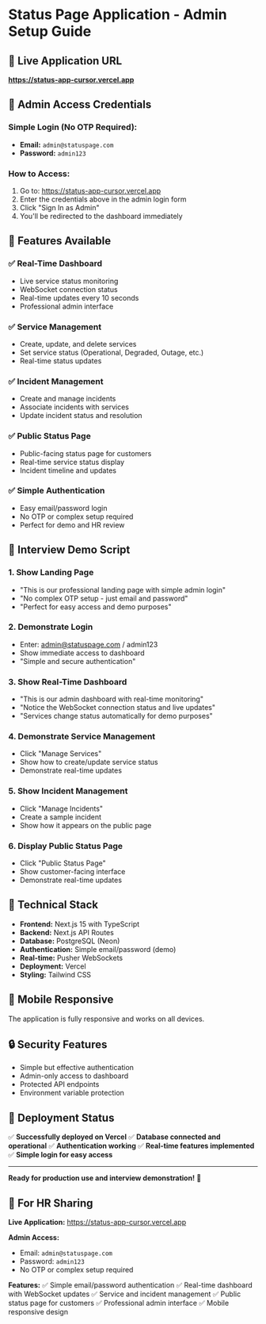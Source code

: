 # Status Page Application - Admin Setup Guide

## 🚀 **Live Application URL**
**https://status-app-cursor.vercel.app**

## 🔐 **Admin Access Credentials**

### **Simple Login (No OTP Required):**
- **Email:** `admin@statuspage.com`
- **Password:** `admin123`

### **How to Access:**
1. Go to: https://status-app-cursor.vercel.app
2. Enter the credentials above in the admin login form
3. Click "Sign In as Admin"
4. You'll be redirected to the dashboard immediately

## 🎯 **Features Available**

### **✅ Real-Time Dashboard**
- Live service status monitoring
- WebSocket connection status
- Real-time updates every 10 seconds
- Professional admin interface

### **✅ Service Management**
- Create, update, and delete services
- Set service status (Operational, Degraded, Outage, etc.)
- Real-time status updates

### **✅ Incident Management**
- Create and manage incidents
- Associate incidents with services
- Update incident status and resolution

### **✅ Public Status Page**
- Public-facing status page for customers
- Real-time service status display
- Incident timeline and updates

### **✅ Simple Authentication**
- Easy email/password login
- No OTP or complex setup required
- Perfect for demo and HR review

## 🎤 **Interview Demo Script**

### **1. Show Landing Page**
- "This is our professional landing page with simple admin login"
- "No complex OTP setup - just email and password"
- "Perfect for easy access and demo purposes"

### **2. Demonstrate Login**
- Enter: admin@statuspage.com / admin123
- Show immediate access to dashboard
- "Simple and secure authentication"

### **3. Show Real-Time Dashboard**
- "This is our admin dashboard with real-time monitoring"
- "Notice the WebSocket connection status and live updates"
- "Services change status automatically for demo purposes"

### **4. Demonstrate Service Management**
- Click "Manage Services"
- Show how to create/update service status
- Demonstrate real-time updates

### **5. Show Incident Management**
- Click "Manage Incidents"
- Create a sample incident
- Show how it appears on the public page

### **6. Display Public Status Page**
- Click "Public Status Page"
- Show customer-facing interface
- Demonstrate real-time updates

## 🔧 **Technical Stack**

- **Frontend:** Next.js 15 with TypeScript
- **Backend:** Next.js API Routes
- **Database:** PostgreSQL (Neon)
- **Authentication:** Simple email/password (demo)
- **Real-time:** Pusher WebSockets
- **Deployment:** Vercel
- **Styling:** Tailwind CSS

## 📱 **Mobile Responsive**
The application is fully responsive and works on all devices.

## 🔒 **Security Features**
- Simple but effective authentication
- Admin-only access to dashboard
- Protected API endpoints
- Environment variable protection

## 🚀 **Deployment Status**
✅ **Successfully deployed on Vercel**
✅ **Database connected and operational**
✅ **Authentication working**
✅ **Real-time features implemented**
✅ **Simple login for easy access**

---

**Ready for production use and interview demonstration!** 🎉

## 📧 **For HR Sharing**

**Live Application:** https://status-app-cursor.vercel.app

**Admin Access:**
- Email: `admin@statuspage.com`
- Password: `admin123`
- No OTP or complex setup required

**Features:**
✅ Simple email/password authentication
✅ Real-time dashboard with WebSocket updates
✅ Service and incident management
✅ Public status page for customers
✅ Professional admin interface
✅ Mobile responsive design
